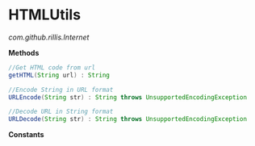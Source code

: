 # HTMLUtils
*com.github.rillis.Internet* 
  
  
**Methods**  
```java
//Get HTML code from url
getHTML(String url) : String

//Encode String in URL format
URLEncode(String str) : String throws UnsupportedEncodingException

//Decode URL in String format
URLDecode(String str) : String throws UnsupportedEncodingException
```

**Constants**  